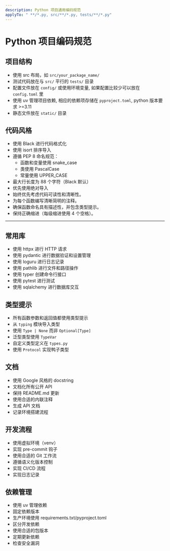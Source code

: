 ```yaml
---
description: Python 项目通用编码规范
applyTo: " **/*.py, src/**/*.py, tests/**/*.py"
---
```


# Python 项目编码规范

## 项目结构

- 使用 src 布局，如 `src/your_package_name/`
- 测试代码放在与 `src/` 平行的 `tests/` 目录
- 配置文件放在 `config/` 或使用环境变量, 如果配置比较少可以放在 `config.toml` 里
- 使用 uv 管理项目依赖, 相应的依赖项存储在 `pyproject.toml`, python 版本要求 >=3.11
- 静态文件放在 `static/` 目录

## 代码风格

- 使用 Black 进行代码格式化
- 使用 isort 排序导入
- 遵循 PEP 8 命名规范：
  - 函数和变量使用 snake_case
  - 类使用 PascalCase
  - 常量使用 UPPER_CASE
- 最大行长度为 88 个字符（Black 默认）
- 优先使用绝对导入
- 始终优先考虑代码可读性和清晰性。
- 为每个函数编写清晰简明的注释。
- 确保函数命名具有描述性，并包含类型提示。
- 保持正确缩进（每级缩进使用 4 个空格）。

---

## 常用库

- 使用 httpx 进行 HTTP 请求
- 使用 pydantic 进行数据验证和设置管理
- 使用 loguru 进行日志记录
- 使用 pathlib 进行文件和路径操作
- 使用 typer 创建命令行接口
- 使用 pytest 进行测试
- 使用 sqlalchemy 进行数据库交互

## 类型提示

- 所有函数参数和返回值都使用类型提示
- 从 `typing` 模块导入类型
- 使用 `Type | None` 而非 `Optional[Type]`
- 泛型类型使用 `TypeVar`
- 自定义类型定义在 `types.py`
- 使用 `Protocol` 实现鸭子类型

## 文档

- 使用 Google 风格的 docstring
- 文档化所有公开 API
- 保持 README.md 更新
- 使用合适的内联注释
- 生成 API 文档
- 记录环境搭建流程

## 开发流程

- 使用虚拟环境（venv）
- 实现 pre-commit 钩子
- 使用合适的 Git 工作流
- 遵循语义化版本控制
- 实现 CI/CD 流程
- 实现日志记录

## 依赖管理

- 使用 uv 管理依赖
- 固定依赖版本
- 生产环境使用 requirements.txt/pyproject.toml
- 区分开发依赖
- 使用合适的包版本
- 定期更新依赖
- 检查安全漏洞
